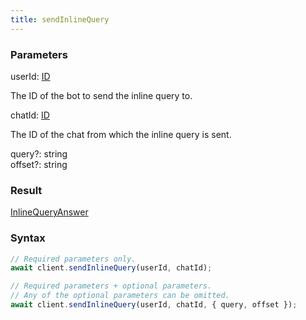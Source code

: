 ```yaml
---
title: sendInlineQuery
---
```


### Parameters 

<div class="flex flex-col gap-3"><div><div class="font-mono"><span class="font-bold">userId</span><span class="opacity-50">:</span> <a href="/gh/types/id"  >ID</a></div><div class="pl-3"><div class="no-margin">

The ID of the bot to send the inline query to.

</div></div></div><div><div class="font-mono"><span class="font-bold">chatId</span><span class="opacity-50">:</span> <a href="/gh/types/id"  >ID</a></div><div class="pl-3"><div class="no-margin">

The ID of the chat from which the inline query is sent.

</div></div></div><div class="flex flex-col gap-3"><div><div class="flex gap-2"><div class="font-mono"><span class="font-bold">query</span><span class="opacity-50"><span title="Optional" class="cursor-help">?</span>:</span> <span>string</span></div></div></div><div><div class="flex gap-2"><div class="font-mono"><span class="font-bold">offset</span><span class="opacity-50"><span title="Optional" class="cursor-help">?</span>:</span> <span>string</span></div></div></div></div></div>

### Result 

<div class="font-mono"><a href="/gh/types/inlinequeryanswer"  >InlineQueryAnswer</a></div>

### Syntax

```ts
// Required parameters only.
await client.sendInlineQuery(userId, chatId);

// Required parameters + optional parameters.
// Any of the optional parameters can be omitted.
await client.sendInlineQuery(userId, chatId, { query, offset });
```



